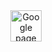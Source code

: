 <div align="center">
<a href="https://developeroussama.github.io/Google/" target="_blank">
    <img src="https://img.shields.io/static/v1?message=Google%20Page&logo=link&label=&color=0575e6&logoColor=white&labelColor=&style=for-the-badge" height="50" alt="Google page" />
  </a>
</div>
